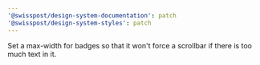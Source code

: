 ```yaml
---
'@swisspost/design-system-documentation': patch
'@swisspost/design-system-styles': patch
---
```


Set a max-width for badges so that it won't force a scrollbar if there is too much text in it.

